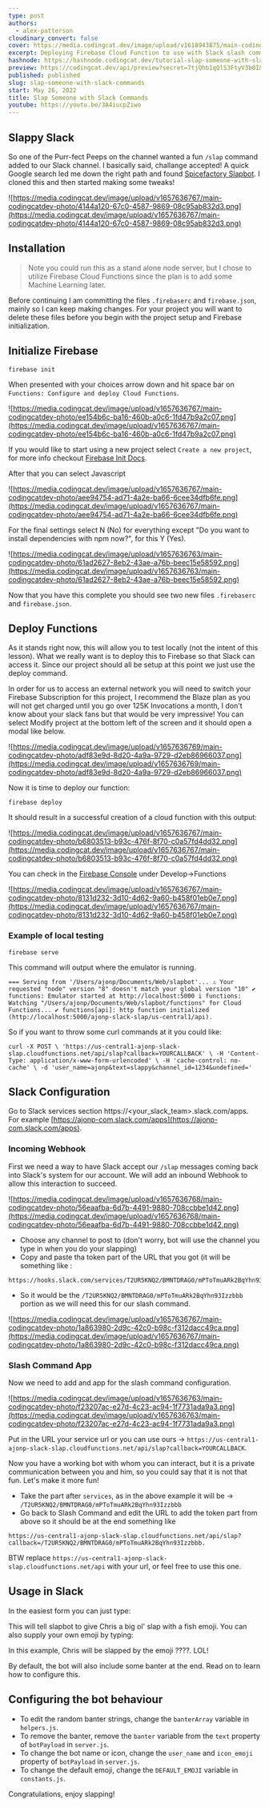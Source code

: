 ```yaml
---
type: post
authors:
  - alex-patterson
cloudinary_convert: false
cover: https://media.codingcat.dev/image/upload/v1618943875/main-codingcatdev-photo/ui1ekh1x8djmp8jyehbg.png
excerpt: Deploying Firebase Cloud Function to use with Slack slash commands. Sending someone a /slap!
hashnode: https://hashnode.codingcat.dev/tutorial-slap-someone-with-slack-commands
preview: https://codingcat.dev/api/preview?secret=7tjQhb1qQlS3FtyV3b0I&selectionType=tutorial&selectionSlug=slap-someone-with-slack-commands&_id=350572ae003a496eab3b852b67a299bd
published: published
slug: slap-someone-with-slack-commands
start: May 26, 2022
title: Slap Someone with Slack Commands
youtube: https://youtu.be/3A4iucpZiwo
---
```


## Slappy Slack

So one of the Purr-fect Peeps on the channel wanted a fun `/slap` command added to our Slack channel. I basically said, challange accepted! A quick Google search led me down the right path and found [Spicefactory Slapbot](https://spicefactory.co/blog/2015/12/09/slapbot-for-slack-good-old-slap-available-again/). I cloned this and then started making some tweaks!

![https://media.codingcat.dev/image/upload/v1657636767/main-codingcatdev-photo/4144a120-67c0-4587-9869-08c95ab832d3.png](https://media.codingcat.dev/image/upload/v1657636767/main-codingcatdev-photo/4144a120-67c0-4587-9869-08c95ab832d3.png)

## Installation

> Note you could run this as a stand alone node server, but I chose to utilize Firebase Cloud Functions since the plan is to add some Machine Learning later.

Before continuing I am committing the files `.firebaserc` and `firebase.json`, mainly so I can keep making changes. For your project you will want to delete these files before you begin with the project setup and Firebase initialization.

## Initialize Firebase

```
firebase init

```

When presented with your choices arrow down and hit space bar on `Functions: Configure and deploy Cloud Functions`.

![https://media.codingcat.dev/image/upload/v1657636767/main-codingcatdev-photo/ee154b6c-ba16-460b-a0c6-1fd47b9a2c07.png](https://media.codingcat.dev/image/upload/v1657636767/main-codingcatdev-photo/ee154b6c-ba16-460b-a0c6-1fd47b9a2c07.png)

If you would like to start using a new project select `Create a new project`, for more info checkout [Firebase Init Docs](https://firebase.google.com/docs/cli).

After that you can select Javascript

![https://media.codingcat.dev/image/upload/v1657636767/main-codingcatdev-photo/aee94754-ad71-4a2e-ba66-6cee34dfb6fe.png](https://media.codingcat.dev/image/upload/v1657636767/main-codingcatdev-photo/aee94754-ad71-4a2e-ba66-6cee34dfb6fe.png)

For the final settings select N (No) for everything except "Do you want to install dependencies with npm now?", for this Y (Yes).

![https://media.codingcat.dev/image/upload/v1657636763/main-codingcatdev-photo/61ad2627-8eb2-43ae-a76b-beec15e58592.png](https://media.codingcat.dev/image/upload/v1657636763/main-codingcatdev-photo/61ad2627-8eb2-43ae-a76b-beec15e58592.png)

Now that you have this complete you should see two new files `.firebaserc` and `firebase.json`.

## Deploy Functions

As it stands right now, this will allow you to test locally (not the intent of this lesson). What we really want is to deploy this to Firebase so that Slack can access it. Since our project should all be setup at this point we just use the deploy command.

In order for us to access an external network you will need to switch your Firebase Subscription for this project, I recommend the Blaze plan as you will not get charged until you go over 125K Invocations a month, I don't know about your slack fans but that would be very impressive! You can select Modify project at the bottom left of the screen and it should open a modal like below.

![https://media.codingcat.dev/image/upload/v1657636769/main-codingcatdev-photo/adf83e9d-8d20-4a9a-9729-d2eb86966037.png](https://media.codingcat.dev/image/upload/v1657636769/main-codingcatdev-photo/adf83e9d-8d20-4a9a-9729-d2eb86966037.png)

Now it is time to deploy our function:

```
firebase deploy

```

It should result in a successful creation of a cloud function with this output:

![https://media.codingcat.dev/image/upload/v1657636767/main-codingcatdev-photo/b6803513-b93c-476f-8f70-c0a57fd4dd32.png](https://media.codingcat.dev/image/upload/v1657636767/main-codingcatdev-photo/b6803513-b93c-476f-8f70-c0a57fd4dd32.png)

You can check in the [Firebase Console](https://console.firebase.com/) under Develop->Functions

![https://media.codingcat.dev/image/upload/v1657636767/main-codingcatdev-photo/8131d232-3d10-4d62-9a60-b458f01eb0e7.png](https://media.codingcat.dev/image/upload/v1657636767/main-codingcatdev-photo/8131d232-3d10-4d62-9a60-b458f01eb0e7.png)

### Example of local testing

```
firebase serve

```

This command will output where the emulator is running.

```
=== Serving from '/Users/ajonp/Documents/Web/slapbot'... ⚠ Your requested "node" version "8" doesn't match your global version "10" ✔ functions: Emulator started at http://localhost:5000 i functions: Watching "/Users/ajonp/Documents/Web/slapbot/functions" for Cloud Functions... ✔ functions[api]: http function initialized (http://localhost:5000/ajonp-slack-slap/us-central1/api).

```

So if you want to throw some curl commands at it you could like:

```
curl -X POST \ 'https://us-central1-ajonp-slack-slap.cloudfunctions.net/api/slap?callback=YOURCALLBACK' \ -H 'Content-Type: application/x-www-form-urlencoded' \ -H 'cache-control: no-cache' \ -d 'user_name=ajonp&text=slappy&channel_id=1234&undefined='

```

## Slack Configuration

Go to Slack services section https://<your_slack_team>.slack.com/apps. For example [https://ajonp-com.slack.com/apps](https://ajonp-com.slack.com/apps).

### Incoming Webhook

First we need a way to have Slack accept our `/slap` messages coming back into Slack's system for our account. We will add an inbound Webhook to allow this interaction to succeed.

![https://media.codingcat.dev/image/upload/v1657636768/main-codingcatdev-photo/56eaafba-6d7b-4491-9880-708ccbbe1d42.png](https://media.codingcat.dev/image/upload/v1657636768/main-codingcatdev-photo/56eaafba-6d7b-4491-9880-708ccbbe1d42.png)

- Choose any channel to post to (don't worry, bot will use the channel you type in when you do your slapping)
- Copy and paste tha token part of the URL that you got (it will be something like :

```
https://hooks.slack.com/services/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

```

- So it would be the `/T2UR5KNQ2/BMNTDRAG0/mPToTmuARk2BqYhn93Izzbbb` portion as we will need this for our slash command.

![https://media.codingcat.dev/image/upload/v1657636767/main-codingcatdev-photo/1a863980-2d9c-42c0-b98c-f312dacc49ca.png](https://media.codingcat.dev/image/upload/v1657636767/main-codingcatdev-photo/1a863980-2d9c-42c0-b98c-f312dacc49ca.png)

### Slash Command App

Now we need to add and app for the slash command configuration.

![https://media.codingcat.dev/image/upload/v1657636763/main-codingcatdev-photo/f23207ac-e27d-4c23-ac94-1f7731ada9a3.png](https://media.codingcat.dev/image/upload/v1657636763/main-codingcatdev-photo/f23207ac-e27d-4c23-ac94-1f7731ada9a3.png)

Put in the URL your service url or you can use ours -> `https://us-central1-ajonp-slack-slap.cloudfunctions.net/api/slap?callback=YOURCALLBACK`.

Now you have a working bot with whom you can interact, but it is a private communication between you and him, so you could say that it is not that fun. Let's make it more fun!

- Take the part after `services`, as in the above example it will be -> `/T2UR5KNQ2/BMNTDRAG0/mPToTmuARk2BqYhn93Izzbbb`
- Go back to Slash Command and edit the URL to add the token part from above so it should be at the end something like

```
https://us-central1-ajonp-slack-slap.cloudfunctions.net/api/slap?callback=/T2UR5KNQ2/BMNTDRAG0/mPToTmuARk2BqYhn93Izzbbb.

```

BTW replace `https://us-central1-ajonp-slack-slap.cloudfunctions.net/api` with your url, or feel free to use this one.

## Usage in Slack

In the easiest form you can just type:

This will tell slapbot to give Chris a big ol' slap with a fish emoji. You can also supply your own emoji by typing:

In this example, Chris will be slapped by the emoji ????. LOL!

By default, the bot will also include some banter at the end. Read on to learn how to configure this.

## Configuring the bot behaviour

- To edit the random banter strings, change the `banterArray` variable in `helpers.js`.
- To remove the banter, remove the `banter` variable from the `text` property of `botPayload` in `server.js`.
- To change the bot name or icon, change the `user_name` and `icon_emoji` property of `botPayload` in `server.js`.
- To change the default emoji, change the `DEFAULT_EMOJI` variable in `constants.js`.

Congratulations, enjoy slapping!
